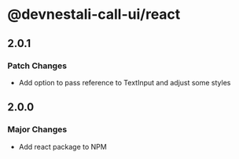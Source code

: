 # @devnestali-call-ui/react

## 2.0.1

### Patch Changes

- Add option to pass reference to TextInput and adjust some styles

## 2.0.0

### Major Changes

- Add react package to NPM
